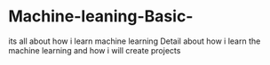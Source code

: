 # Machine-leaning-Basic-
its all about how i learn machine learning
Detail about how i learn the machine learning and how i will create projects
